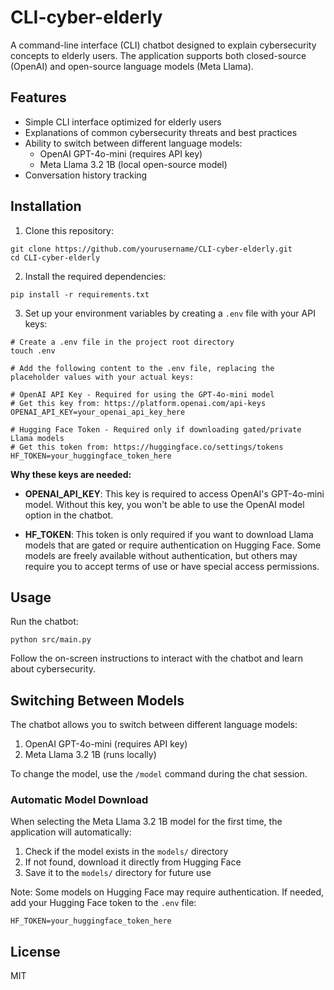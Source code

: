 # CLI-cyber-elderly

A command-line interface (CLI) chatbot designed to explain cybersecurity concepts to elderly users. The application supports both closed-source (OpenAI) and open-source language models (Meta Llama).

## Features

- Simple CLI interface optimized for elderly users
- Explanations of common cybersecurity threats and best practices
- Ability to switch between different language models:
  - OpenAI GPT-4o-mini (requires API key)
  - Meta Llama 3.2 1B (local open-source model)
- Conversation history tracking

## Installation

1. Clone this repository:
```
git clone https://github.com/yourusername/CLI-cyber-elderly.git
cd CLI-cyber-elderly
```

2. Install the required dependencies:
```
pip install -r requirements.txt
```

3. Set up your environment variables by creating a `.env` file with your API keys:

```
# Create a .env file in the project root directory
touch .env

# Add the following content to the .env file, replacing the placeholder values with your actual keys:

# OpenAI API Key - Required for using the GPT-4o-mini model
# Get this key from: https://platform.openai.com/api-keys
OPENAI_API_KEY=your_openai_api_key_here

# Hugging Face Token - Required only if downloading gated/private Llama models
# Get this token from: https://huggingface.co/settings/tokens
HF_TOKEN=your_huggingface_token_here
```

**Why these keys are needed:**

- **OPENAI_API_KEY**: This key is required to access OpenAI's GPT-4o-mini model. Without this key, you won't be able to use the OpenAI model option in the chatbot.

- **HF_TOKEN**: This token is only required if you want to download Llama models that are gated or require authentication on Hugging Face. Some models are freely available without authentication, but others may require you to accept terms of use or have special access permissions.

## Usage

Run the chatbot:
```
python src/main.py
```

Follow the on-screen instructions to interact with the chatbot and learn about cybersecurity.

## Switching Between Models

The chatbot allows you to switch between different language models:

1. OpenAI GPT-4o-mini (requires API key)
2. Meta Llama 3.2 1B (runs locally)

To change the model, use the `/model` command during the chat session.

### Automatic Model Download

When selecting the Meta Llama 3.2 1B model for the first time, the application will automatically:

1. Check if the model exists in the `models/` directory
2. If not found, download it directly from Hugging Face
3. Save it to the `models/` directory for future use

Note: Some models on Hugging Face may require authentication. If needed, add your Hugging Face token to the `.env` file:
```
HF_TOKEN=your_huggingface_token_here
```

## License

MIT
